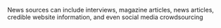 News sources can include interviews, magazine articles, news articles, credible website information, and even social media crowdsourcing